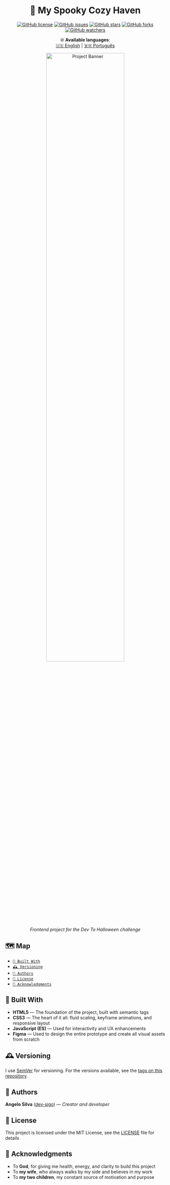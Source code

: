 <div align="center">

  # 🎃 My Spooky Cozy Haven

  [![GitHub license](https://img.shields.io/github/license/dev-sigo/my_spooky_cozy_haven?color=green)]()
  [![GitHub issues](https://img.shields.io/github/issues/dev-sigo/my_spooky_cozy_haven?color=red)]()
  [![GitHub stars](https://img.shields.io/github/stars/dev-sigo/my_spooky_cozy_haven?color=yellow)]()
  [![GitHub forks](https://img.shields.io/github/forks/dev-sigo/my_spooky_cozy_haven?color=orange)]()
  [![GitHub watchers](https://img.shields.io/github/watchers/dev-sigo/my_spooky_cozy_haven?color=blue)]()

  🌐 **Available languages**:  
[🇺🇸 English](README.md) | [🇧🇷 Português](README.pt-BR.md)
  
  <img src="./assets/readme/preview.gif" alt="Project Banner" width="70%">

  _Frontend project for the Dev To Halloween challenge_

</div>

<!--Parágrafo único de descrição do projeto vai aqui-->

## 🗺️ Map 
- [<code>🧩 Built With</code>](#-built-with)
- [<code>🕰️ Versioning</code>](#-versioning)
- [<code>🧙 Authors</code>](#-authors)
- [<code>📜 License</code>](#-license)
- [<code>📢 Acknowledgments</code>](#-acknowledgments)


## 🧩 Built With

- **HTML5** — The foundation of the project, built with semantic tags
- **CSS3** — The heart of it all: fluid scaling, keyframe animations, and responsive layout
- **JavaScript (ES)** — Used for interactivity and UX enhancements
- **Figma** — Used to design the entire prototype and create all visual assets from scratch

## 🕰️ Versioning

I use [SemVer](http://semver.org/) for versioning. For the versions available, see the [tags on this repository](https://github.com/dev-sigo/my_spooky_cozy_haven/tags). 

## 🧙 Authors

**Angelo Silva** ([dev-sigo](https://github.com/dev-sigo)) — _Creator and developer_

## 📜 License

This project is licensed under the MIT License, see the [LICENSE](LICENSE.txt) file for details

## 📢 Acknowledgments

- To **God**, for giving me health, energy, and clarity to build this project  
- To **my wife**, who always walks by my side and believes in my work  
- To **my two children**, my constant source of motivation and purpose  
